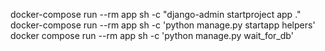 docker-compose run --rm app sh -c "django-admin startproject app ."
docker-compose run --rm app sh -c 'python manage.py startapp helpers'
docker compose run --rm app sh -c 'python manage.py wait_for_db'
